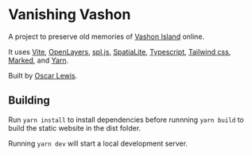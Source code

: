 # Vanishing Vashon

A project to preserve old memories of [Vashon Island](https://en.wikipedia.org/wiki/Vashon%2C_Washington) online.

It uses [Vite](https://vitejs.dev/), [OpenLayers](https://openlayers.org/), [spl.js](https://github.com/jvail/spl.js), [SpatiaLite](https://www.gaia-gis.it/fossil/libspatialite/index), [Typescript](https://www.typescriptlang.org/), [Tailwind css](https://tailwindcss.com/), [Marked](https://marked.js.org/), and [Yarn](https://yarnpkg.com/).

Built by [Oscar Lewis](https://oscarlewis.dev/).

## Building

Run `yarn install` to install dependencies before runnning `yarn build` to build the static website in the dist folder.

Running `yarn dev` will start a local development server.
